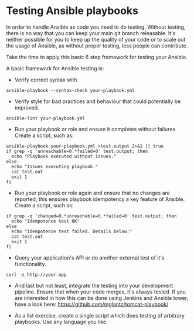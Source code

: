 # Testing Ansible playbooks
In order to handle Ansible as code you need to do testing. Without testing, there is no way that you can keep your main git branch releasable.
It's neither possible for you to keep up the quality of your code or to scale out the usage of Ansible, as without proper testing, less people can contribute.

Take the time to apply this basic 6 step framework for testing your Ansible.

A basic framework for Ansible testing is:
* Verify correct syntax with
```
ansible-playbook --syntax-check your-playbook.yml
```

* Verify style for bad practices and behaviour that could potentially be improved.
```
ansible-lint your-playbook.yml
```

* Run your playbook or role and ensure it completes without failures. Create a script, such as:
```
ansible-playbook your-playbook.yml >test.output 2>&1 || true
if grep -q 'unreachable=0.*failed=0' test.output; then
  echo "Playbook executed without issues."
else
  echo "Issues executing playbook."
  cat test.out
  exit 1
fi
```

* Run your playbook or role again and ensure that no changes are reported, this ensures playbook idempotency a key feature of Ansible. Create a script, such as:
```
if grep -q 'changed=0.*unreachable=0.*failed=0' test.output; then
  echo "Idempotence test OK"
else
  echo "Idempotence test failed. Details below:"
  cat test.out
  exit 1
fi
```

* Query your application's API or do another external test of it's functionality.
```
curl -s http://your-app
```

* And last but not least, integrate the testing into your development pipeline. Ensure that when your code merges, it's always tested.
If you are interested in how this can be done using Jenkins and Ansible tower, have a look here:
https://github.com/mglantz/tomcat-playbook/

* As a list exercise, create a single script which does testing of arbitrary playbooks. Use any language you like.
